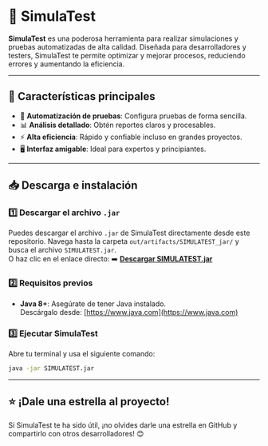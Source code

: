 # 🌟 SimulaTest

**SimulaTest** es una poderosa herramienta para realizar simulaciones y pruebas automatizadas de alta calidad. Diseñada para desarrolladores y testers, SimulaTest te permite optimizar y mejorar procesos, reduciendo errores y aumentando la eficiencia.

---

## 🚀 Características principales

- 🔧 **Automatización de pruebas**: Configura pruebas de forma sencilla.
- 📊 **Análisis detallado**: Obtén reportes claros y procesables.
- ⚡ **Alta eficiencia**: Rápido y confiable incluso en grandes proyectos.
- 🖥️ **Interfaz amigable**: Ideal para expertos y principiantes.

---

## 📥 Descarga e instalación

### 1️⃣ Descargar el archivo `.jar`
Puedes descargar el archivo `.jar` de SimulaTest directamente desde este repositorio. Navega hasta la carpeta `out/artifacts/SIMULATEST_jar/` y busca el archivo `SIMULATEST.jar`.  
O haz clic en el enlace directo: ➡️ **[Descargar SIMULATEST.jar](./out/artifacts/SIMULATEST_jar/SIMULATEST.jar)**

### 2️⃣ Requisitos previos
- **Java 8+**: Asegúrate de tener Java instalado.  
  Descárgalo desde: [https://www.java.com](https://www.java.com)

### 3️⃣ Ejecutar SimulaTest
Abre tu terminal y usa el siguiente comando:
```bash
java -jar SIMULATEST.jar
```
---

## ⭐ ¡Dale una estrella al proyecto! ##
Si SimulaTest te ha sido útil, ¡no olvides darle una estrella en GitHub y compartirlo con otros desarrolladores! 😊
